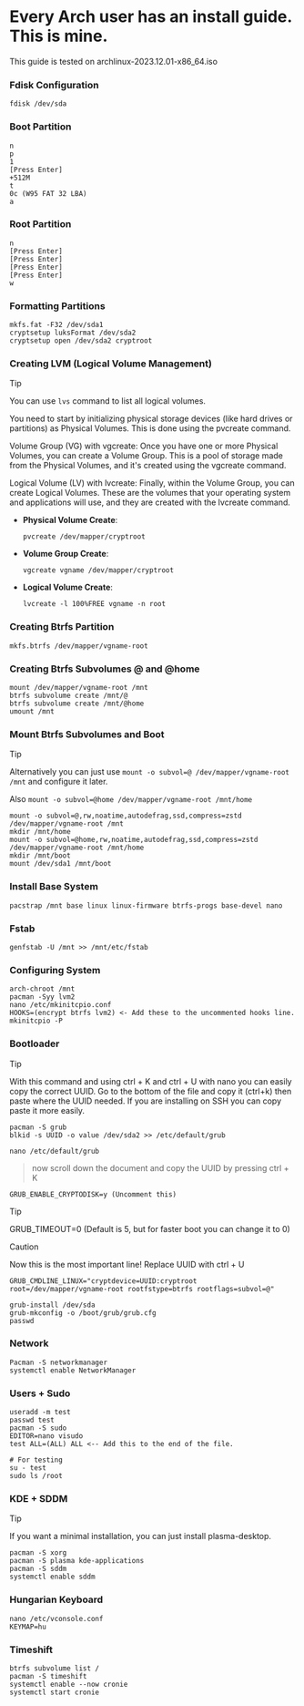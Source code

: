 # Every Arch user has an install guide. This is mine.
This guide is tested on archlinux-2023.12.01-x86_64.iso

### Fdisk Configuration
```
fdisk /dev/sda
```

### Boot Partition
```
n
p
1
[Press Enter]
+512M
t
0c (W95 FAT 32 LBA)
a
```

### Root Partition
```
n
[Press Enter]
[Press Enter]
[Press Enter]
[Press Enter]
w
```

### Formatting Partitions
```
mkfs.fat -F32 /dev/sda1
cryptsetup luksFormat /dev/sda2
cryptsetup open /dev/sda2 cryptroot
```

### Creating LVM (Logical Volume Management)
> [!TIP]
> You can use `lvs` command to list all logical volumes.
> 
You need to start by initializing physical storage devices (like hard drives or partitions) as Physical Volumes. This is done using the pvcreate command.

Volume Group (VG) with vgcreate: Once you have one or more Physical Volumes, you can create a Volume Group. This is a pool of storage made from the Physical Volumes, and it's created using the vgcreate command.

Logical Volume (LV) with lvcreate: Finally, within the Volume Group, you can create Logical Volumes. These are the volumes that your operating system and applications will use, and they are created with the lvcreate command.


- **Physical Volume Create**:
  ```
  pvcreate /dev/mapper/cryptroot
  ```
- **Volume Group Create**:
  ```
  vgcreate vgname /dev/mapper/cryptroot
  ```
- **Logical Volume Create**:
  ```
  lvcreate -l 100%FREE vgname -n root
  ```

### Creating Btrfs Partition
```
mkfs.btrfs /dev/mapper/vgname-root
```

### Creating Btrfs Subvolumes @ and @home
```
mount /dev/mapper/vgname-root /mnt
btrfs subvolume create /mnt/@
btrfs subvolume create /mnt/@home
umount /mnt
```

### Mount Btrfs Subvolumes and Boot
> [!TIP]
> Alternatively you can just use
> `mount -o subvol=@ /dev/mapper/vgname-root /mnt` and configure it later.
>
> Also `mount -o subvol=@home /dev/mapper/vgname-root /mnt/home`
```
mount -o subvol=@,rw,noatime,autodefrag,ssd,compress=zstd /dev/mapper/vgname-root /mnt
mkdir /mnt/home
mount -o subvol=@home,rw,noatime,autodefrag,ssd,compress=zstd /dev/mapper/vgname-root /mnt/home
mkdir /mnt/boot
mount /dev/sda1 /mnt/boot
```

### Install Base System
```
pacstrap /mnt base linux linux-firmware btrfs-progs base-devel nano
```

### Fstab
```
genfstab -U /mnt >> /mnt/etc/fstab
```

### Configuring System
```
arch-chroot /mnt
pacman -Syy lvm2
nano /etc/mkinitcpio.conf
HOOKS=(encrypt btrfs lvm2) <- Add these to the uncommented hooks line.
mkinitcpio -P
```

### Bootloader
> [!TIP]
> With this command and using ctrl + K and ctrl + U with nano you can easily copy the correct UUID. Go to the bottom of the file and copy it (ctrl+k) then paste where the UUID needed. If you are installing on SSH you can copy paste it more easily.
```
pacman -S grub
blkid -s UUID -o value /dev/sda2 >> /etc/default/grub

nano /etc/default/grub
```
> now scroll down the document and copy the UUID by pressing ctrl + K
```
GRUB_ENABLE_CRYPTODISK=y (Uncomment this)
```
> [!TIP]
> GRUB_TIMEOUT=0 (Default is 5, but for faster boot you can change it to 0)

> [!CAUTION]
> Now this is the most important line! Replace UUID with ctrl + U
```
GRUB_CMDLINE_LINUX="cryptdevice=UUID:cryptroot root=/dev/mapper/vgname-root rootfstype=btrfs rootflags=subvol=@"
```
```
grub-install /dev/sda
grub-mkconfig -o /boot/grub/grub.cfg
passwd
```

### Network
```
Pacman -S networkmanager
systemctl enable NetworkManager
```

### Users + Sudo
```
useradd -m test
passwd test
pacman -S sudo
EDITOR=nano visudo
test ALL=(ALL) ALL <-- Add this to the end of the file.

# For testing
su - test
sudo ls /root
```

### KDE + SDDM
> [!TIP]
> If you want a minimal installation, you can just install plasma-desktop.

```
pacman -S xorg
pacman -S plasma kde-applications
pacman -S sddm
systemctl enable sddm
```

### Hungarian Keyboard
```
nano /etc/vconsole.conf
KEYMAP=hu
```

### Timeshift
```
btrfs subvolume list /
pacman -S timeshift
systemctl enable --now cronie
systemctl start cronie
```
